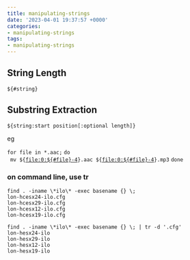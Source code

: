 ```yaml
---
title: manipulating-strings
date: '2023-04-01 19:37:57 +0000'
categories:
- manipulating-strings
tags:
- manipulating-strings
---
```



## String Length

`${#string}`

## Substring Extraction

`${string:start position[:optional length]}`

eg

`for file in *.aac;`
`do`
` mv ${`[`file:0:${#file}-4`](file:0:$%7B#file%7D-4)`}.aac ${`[`file:0:${#file}-4`](file:0:$%7B#file%7D-4)`}.mp3`
`done`

### on command line, use tr

    find . -iname \*ilo\* -exec basename {} \;
    lon-hcesx24-ilo.cfg
    lon-hcesx29-ilo.cfg
    lon-hcesx12-ilo.cfg
    lon-hcesx19-ilo.cfg

    find . -iname \*ilo\* -exec basename {} \; | tr -d '.cfg'
    lon-hesx24-ilo
    lon-hesx29-ilo
    lon-hesx12-ilo
    lon-hesx19-ilo
